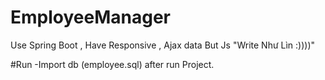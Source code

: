 # EmployeeManager
Use Spring Boot , Have Responsive , Ajax data
But Js "Write Như Lìn :))))"

#Run
-Import db (employee.sql) after run Project.
